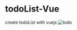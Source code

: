 # todoList-Vue
create todoList with vuejs
![todo](https://user-images.githubusercontent.com/59051643/142166094-7fbcbaaf-e11f-4a83-8693-9f7be77411ca.PNG)

